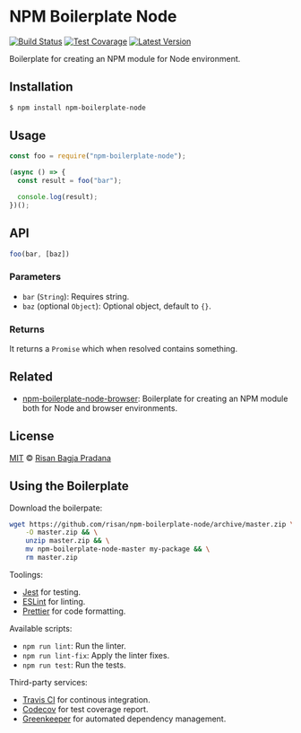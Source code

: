 # NPM Boilerplate Node

[![Build Status](https://badgen.net/travis/risan/npm-boilerplate-node)](https://travis-ci.org/risan/npm-boilerplate-node)
[![Test Covarage](https://badgen.net/codecov/c/github/risan/npm-boilerplate-node)](https://codecov.io/gh/risan/npm-boilerplate-node)
[![Latest Version](https://badgen.net/npm/v/npm-boilerplate-node)](https://www.npmjs.com/package/npm-boilerplate-node)

Boilerplate for creating an NPM module for Node environment.

## Installation

```bash
$ npm install npm-boilerplate-node
```

## Usage

```js
const foo = require("npm-boilerplate-node");

(async () => {
  const result = foo("bar");

  console.log(result);
})();
```

## API

```js
foo(bar, [baz])
```

### Parameters

* `bar` (`String`): Requires string.
* `baz` (optional `Object`): Optional object, default to `{}`.

### Returns

It returns a `Promise` which when resolved contains something.

## Related

* [npm-boilerplate-node-browser](https://github.com/risan/npm-boilerplate-node-browser): Boilerplate for creating an NPM module both for Node and browser environments.

## License

[MIT](https://github.com/risan/npm-boilerplate-node/blob/master/LICENSE) © [Risan Bagja Pradana](https://bagja.net)

## Using the Boilerplate

Download the boilerpate:

```bash
wget https://github.com/risan/npm-boilerplate-node/archive/master.zip \
    -O master.zip && \
    unzip master.zip && \
    mv npm-boilerplate-node-master my-package && \
    rm master.zip
```

Toolings:

* [Jest](https://jestjs.io/) for testing.
* [ESLint](https://eslint.org/) for linting.
* [Prettier](https://prettier.io/) for code formatting.

Available scripts:

* `npm run lint`: Run the linter.
* `npm run lint-fix`: Apply the linter fixes.
* `npm run test`: Run the tests.

Third-party services:

* [Travis CI](https://travis-ci.org/) for continous integration.
* [Codecov](https://codecov.io/) for test coverage report.
* [Greenkeeper](https://greenkeeper.io/) for automated dependency management.

